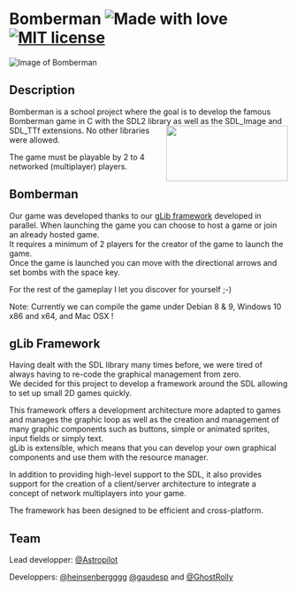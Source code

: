 # Bomberman ![Made with love](https://img.shields.io/badge/Made%20with-%E2%9D%A4%EF%B8%8F-yellow.svg) [![MIT license](https://img.shields.io/badge/license-MIT-green.svg)](./LICENSE)

![Image of Bomberman](https://static.tvtropes.org/pmwiki/pub/images/bomberman.png)

## Description

Bomberman is a school project where the goal is to develop the famous Bomberman game in C with the SDL2 library as well as the SDL_Image and SDL_TTf extensions. <img align="right" width="220" height="100" src="https://upload.wikimedia.org/wikipedia/commons/thumb/c/cd/SDL_Logo.svg/220px-SDL_Logo.svg.png">
No other libraries were allowed.

The game must be playable by 2 to 4 networked (multiplayer) players.

## Bomberman

Our game was developed thanks to our [gLib framework](#glib-framework) developed in parallel.
When launching the game you can choose to host a game or join an already hosted game.<br/>
It requires a minimum of 2 players for the creator of the game to launch the game.<br/>
Once the game is launched you can move with the directional arrows and set bombs with the space key.

For the rest of the gameplay I let you discover for yourself ;-)

Note: Currently we can compile the game under Debian 8 & 9, Windows 10 x86 and x64, and Mac OSX !

## gLib Framework

Having dealt with the SDL library many times before, we were tired of always having to re-code the graphical management from zero.<br/>
We decided for this project to develop a framework around the SDL allowing to set up small 2D games quickly.

This framework offers a development architecture more adapted to games and manages the graphic loop as well as the creation and management of many graphic components such as buttons, simple or animated sprites, input fields or simply text.<br/>
gLib is extensible, which means that you can develop your own graphical components and use them with the resource manager.

In addition to providing high-level support to the SDL, it also provides support for the creation of a client/server architecture to integrate a concept of network multiplayers into your game.

The framework has been designed to be efficient and cross-platform.

## Team

Lead developper: [@Astropilot](https://github.com/Astropilot)

Developpers: [@heinsenbergggg](https://github.com/heinsenbergggg) [@gaudesp](https://github.com/gaudesp) and [@GhostRolly](https://github.com/GhostRolly)
